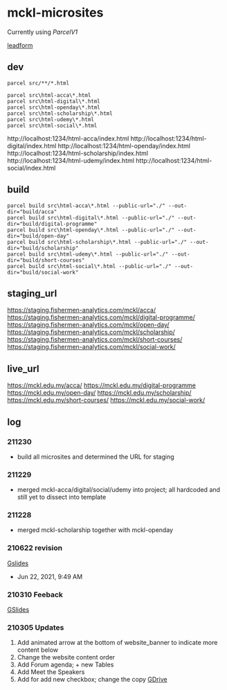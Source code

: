 # mckl-microsites

Currently using *ParcelV1*

[leadform](https://docs.google.com/spreadsheets/d/1RTfHGUgFTJ1ut3GAfeNXCTP3o6nNXFF_ITNACk4qH4M/edit#gid=0)

## dev
```
parcel src/**/*.html

parcel src\html-acca\*.html
parcel src\html-digital\*.html
parcel src\html-openday\*.html
parcel src\html-scholarship\*.html
parcel src\html-udemy\*.html
parcel src\html-social\*.html
```

http://localhost:1234/html-acca/index.html
http://localhost:1234/html-digital/index.html
http://localhost:1234/html-openday/index.html
http://localhost:1234/html-scholarship/index.html
http://localhost:1234/html-udemy/index.html
http://localhost:1234/html-social/index.html

## build

```
parcel build src\html-acca\*.html --public-url="./" --out-dir="build/acca"
parcel build src\html-digital\*.html --public-url="./" --out-dir="build/digital-programme"
parcel build src\html-openday\*.html --public-url="./" --out-dir="build/open-day"
parcel build src\html-scholarship\*.html --public-url="./" --out-dir="build/scholarship"
parcel build src\html-udemy\*.html --public-url="./" --out-dir="build/short-courses"
parcel build src\html-social\*.html --public-url="./" --out-dir="build/social-work"
```

## staging_url
https://staging.fishermen-analytics.com/mckl/acca/
https://staging.fishermen-analytics.com/mckl/digital-programme/
https://staging.fishermen-analytics.com/mckl/open-day/
https://staging.fishermen-analytics.com/mckl/scholarship/
https://staging.fishermen-analytics.com/mckl/short-courses/
https://staging.fishermen-analytics.com/mckl/social-work/

## live_url
https://mckl.edu.my/acca/
https://mckl.edu.my/digital-programme
https://mckl.edu.my/open-day/
https://mckl.edu.my/scholarship/
https://mckl.edu.my/short-courses/
https://mckl.edu.my/social-work/

## log

### 211230
- build all microsites and determined the URL for staging

### 211229
- merged mckl-acca/digital/social/udemy into project; all hardcoded and still yet to dissect into template

### 211228
- merged mckl-scholarship together with mckl-openday

### 210622 revision
[Gslides](https://drive.google.com/file/d/1dVecDPY_B3gHUbNvzRtW-76X3LB1dCoY/view)
- Jun 22, 2021, 9:49 AM

### 210310 Feeback
[GSlides](https://docs.google.com/presentation/d/1tnzcgNDeC72siogIGJIwve2-nBc6xJfvA29l0q6WBgk/edit#slide=id.p1)

### 210305 Updates
1. Add animated arrow at the bottom of website_banner to indicate more content below
2. Change the website content order
3. Add Forum agenda; + new Tables
4. Add Meet the Speakers
5. Add for add new checkbox; change the copy
[GDrive](https://drive.google.com/drive/u/1/folders/175BSk0MTjKBOzwCa7_6j5CPVIFIhunx2)
